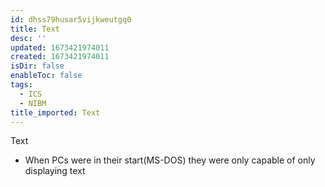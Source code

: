 ```yaml
---
id: dhss79husar5vijkweutgq0
title: Text
desc: ''
updated: 1673421974011
created: 1673421974011
isDir: false
enableToc: false
tags:
  - ICS
  - NIBM
title_imported: Text
---
```


Text
 

-   When PCs were in their start(MS-DOS) they were only capable of only displaying text
